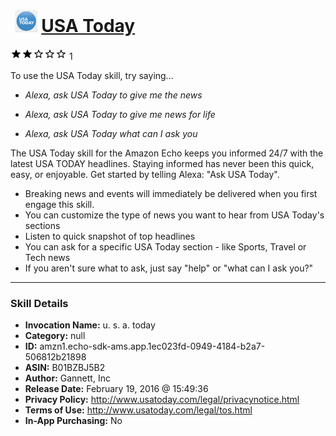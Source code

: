 # &nbsp;<img src="skill_icon" alt="USA Today icon" width="36"> [USA Today](http://alexa.amazon.com/#skills/amzn1.echo-sdk-ams.app.1ec023fd-0949-4184-b2a7-506812b21898)
![2 stars](../../images/ic_star_black_18dp_1x.png)![2 stars](../../images/ic_star_black_18dp_1x.png)![2 stars](../../images/ic_star_border_black_18dp_1x.png)![2 stars](../../images/ic_star_border_black_18dp_1x.png)![2 stars](../../images/ic_star_border_black_18dp_1x.png) 1

To use the USA Today skill, try saying...

* *Alexa, ask USA Today to give me the news*

* *Alexa, ask USA Today to give me news for life*

* *Alexa, ask USA Today what can I ask you*

The USA Today skill for the Amazon Echo 
keeps you informed 24/7 with the latest USA TODAY headlines. Staying informed has never been this quick, easy, or enjoyable. Get started by telling Alexa: "Ask USA Today".

- Breaking news and events will immediately be delivered when you first engage this skill. 
- You can customize the type of news you want to hear from USA Today's sections
- Listen to quick snapshot of top headlines
- You can ask for a specific USA Today section - like Sports, Travel or Tech news
- If you aren't sure what to ask, just say "help" or "what can I ask you?"

***

### Skill Details

* **Invocation Name:** u. s. a. today
* **Category:** null
* **ID:** amzn1.echo-sdk-ams.app.1ec023fd-0949-4184-b2a7-506812b21898
* **ASIN:** B01BZBJ5B2
* **Author:** Gannett, Inc
* **Release Date:** February 19, 2016 @ 15:49:36
* **Privacy Policy:** http://www.usatoday.com/legal/privacynotice.html
* **Terms of Use:** http://www.usatoday.com/legal/tos.html
* **In-App Purchasing:** No
